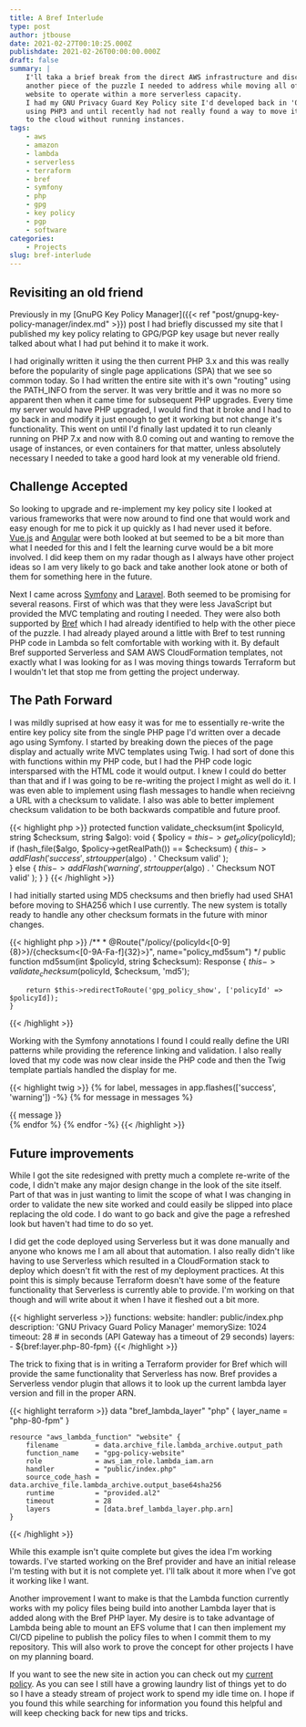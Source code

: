 ```yaml
---
title: A Bref Interlude
type: post
author: jtbouse
date: 2021-02-27T00:10:25.000Z
publishdate: 2021-02-26T00:00:00.000Z
draft: false
summary: |
    I'll taka a brief break from the direct AWS infrastructure and discuss
    another piece of the puzzle I needed to address while moving all of my
    website to operate within a more serverless capacity.
    I had my GNU Privacy Guard Key Policy site I'd developed back in '08
    using PHP3 and until recently had not really found a way to move it
    to the cloud without running instances.
tags:
    - aws
    - amazon
    - lambda
    - serverless
    - terraform
    - bref
    - symfony
    - php
    - gpg
    - key policy
    - pgp
    - software
categories:
    - Projects
slug: bref-interlude
---
```


## Revisiting an old friend

Previously in my [GnuPG Key Policy Manager]({{< ref "post/gnupg-key-policy-manager/index.md" >}})
post I had briefly discussed my site that I published my key policy relating to GPG/PGP key usage
but never really talked about what I had put behind it to make it work.

I had originally written it using the then current PHP 3.x and this was really before the popularity
of single page applications (SPA) that we see so common today. So I had written the entire site with
it's own "routing" using the PATH_INFO from the server. It was very brittle and it was no more so
apparent then when it came time for subsequent PHP upgrades. Every time my server would have PHP
upgraded, I would find that it broke and I had to go back in and modify it just enough to get it
working but not change it's functionality. This went on until I'd finally last updated it to run
cleanly running on PHP 7.x and now with 8.0 coming out and wanting to remove the usage of instances,
or even containers for that matter, unless absolutely necessary I needed to take a good hard look at
my venerable old friend.

## Challenge Accepted

So looking to upgrade and re-implement my key policy site I looked at various frameworks that were
now around to find one that would work and easy enough for me to pick it up quickly as I had never
used it before. [Vue.js][1] and [Angular][2] were both looked at but seemed to be a bit more than
what I needed for this and I felt the learning curve would be a bit more involved. I did keep them
on my radar though as I always have other project ideas so I am very likely to go back and take
another look atone or both of them for something here in the future.

Next I came across [Symfony][3] and [Laravel][4]. Both seemed to be promising for several reasons.
First of which was that they were less JavaScript but provided the MVC templating and routing I
needed. They were also both supported by [Bref][5] which I had already identified to help with the
other piece of the puzzle. I had already played around a little with Bref to test running PHP code
in Lambda so felt comfortable with working with it. By default Bref supported Serverless and SAM AWS
CloudFormation templates, not exactly what I was looking for as I was moving things towards
Terraform but I wouldn't let that stop me from getting the project underway.

## The Path Forward

I was mildly suprised at how easy it was for me to essentially re-write the entire key policy site
from the single PHP page I'd written over a decade ago using Symfony. I started by breaking down the
pieces of the page display and actually write MVC templates using Twig. I had sort of done this with
functions within my PHP code, but I had the PHP code logic intersparsed with the HTML code it would
output. I knew I could do better than that and if I was going to be re-writing the project I might
as well do it. I was even able to implement using flash messages to handle when recieivng a URL with
a checksum to validate. I also was able to better implement checksum validation to be both backwards
compatible and future proof. 

{{< highlight php >}}
    protected function validate_checksum(int $policyId, string $checksum, string $algo): void
    {
        $policy = $this->get_policy($policyId);
        if (hash_file($algo, $policy->getRealPath()) == $checksum) {
            $this->addFlash(
                'success',
                strtoupper($algo) . ' Checksum valid'
            );    
        } else {
            $this->addFlash(
                'warning',
                strtoupper($algo) . ' Checksum NOT valid'
            );
        }
    }
{{< /highlight >}}

I had initially started using MD5 checksums and then briefly had used SHA1 before moving to SHA256
which I use currently. The new system is totally ready to handle any other checksum formats in the
future with minor changes.

{{< highlight php >}}
    /**
     * @Route("/policy/{policyId<[0-9]{8}>}/{checksum<[0-9A-Fa-f]{32}>}", name="policy_md5sum")
     */
    public function md5sum(int $policyId, string $checksum): Response
    {
        $this->validate_checksum($policyId, $checksum, 'md5');

        return $this->redirectToRoute('gpg_policy_show', ['policyId' => $policyId]);
    }
{{< /highlight >}}

Working with the Symfony annotations I found I could really define the URI patterns while providing
the reference linking and validation. I also really loved that my code was now clear inside the PHP
code and then the Twig template partials handled the display for me.

{{< highlight twig >}}
    {% for label, messages in app.flashes(['success', 'warning']) -%}
        {% for message in messages %}
            <div class="chksum {{ label }}">
                {{ message }}
            </div>
        {% endfor %}
    {% endfor -%}
{{< /highlight >}}

## Future improvements

While I got the site redesigned with pretty much a complete re-write of the code, I didn't make any
major design change in the look of the site itself. Part of that was in just wanting to limit the
scope of what I was changing in order to validate the new site worked and could easily be slipped
into place replacing the old code. I do want to go back and give the page a refreshed look but
haven't had time to do so yet.

I did get the code deployed using Serverless but it was done manually and anyone who knows me I am
all about that automation. I also really didn't like having to use Serverless which resulted in a
CloudFormation stack to deploy which doesn't fit with the rest of my deployment practices. At this
point this is simply because Terraform doesn't have some of the feature functionality that
Serverless is currently able to provide. I'm working on that though and will write about it when I
have it fleshed out a bit more. 

{{< highlight serverless >}}
    functions:
        website:
            handler: public/index.php
            description: 'GNU Privacy Guard Policy Manager'
            memorySize: 1024
            timeout: 28 # in seconds (API Gateway has a timeout of 29 seconds)
            layers:
                - ${bref:layer.php-80-fpm}
{{< /highlight >}}

The trick to fixing that is in writing a Terraform provider for Bref which will provide the same
functionality that Serverless has now. Bref provides a Serverless vendor plugin that allows it to
look up the current lambda layer version and fill in the proper ARN.

{{< highlight terraform >}}
    data "bref_lambda_layer" "php" {
        layer_name = "php-80-fpm"
    }

    resource "aws_lambda_function" "website" {
        filename         = data.archive_file.lambda_archive.output_path
        function_name    = "gpg-policy-website"
        role             = aws_iam_role.lambda_iam.arn
        handler          = "public/index.php"
        source_code_hash = data.archive_file.lambda_archive.output_base64sha256
        runtime          = "provided.al2"
        timeout          = 28
        layers           = [data.bref_lambda_layer.php.arn]
    }
{{< /highlight >}}

While this example isn't quite complete but gives the idea I'm working towards. I've started working
on the Bref provider and have an initial release I'm testing with but it is not complete yet. I'll
talk about it more when I've got it working like I want.

Another improvement I want to make is that the Lambda function currently works with my policy files
being build into another Lambda layer that is added along with the Bref PHP layer. My desire is to
take advantage of Lambda being able to mount an EFS volume that I can then implement my CI/CD
pipeline to publish the policy files to when I commit them to my repository. This will also work to
prove the concept for other projects I have on my planning board.

If you want to see the new site in action you can check out my [current policy][6]. As you can see
I still have a growing laundry list of things yet to do so I have a steady stream of project work
to spend my idle time on. I hope if you found this while searching for information you found this
helpful and will keep checking back for new tips and tricks.

[1]: https://vuejs.org/ "The Progressive JavaScript Framework"
[2]: https://angular.io/ "The modern web developer's platform"
[3]: https://symfony.com/ "Symfony, High Performance PHP Framework for Web Development"
[4]: https://laravel.com/ "The PHP Framework For Web Artisans"
[5]: https://bref.sh/ "Serverless PHP made simple"
[6]: https://undergrid.net/legal/gpg/policy/20140409/bd35f5ce24e2976afd9ce1e8bbac30346263b5ccae172e7b1f38f2d1c92ab918 "Current key policy"
